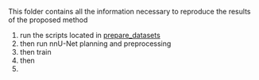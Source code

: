 This folder contains all the information necessary to reproduce the results of the proposed method

1) run the scripts located in [prepare_datasets](prepare_dataset)
2) then run nnU-Net planning and preprocessing
3) then train
4) then
5) 